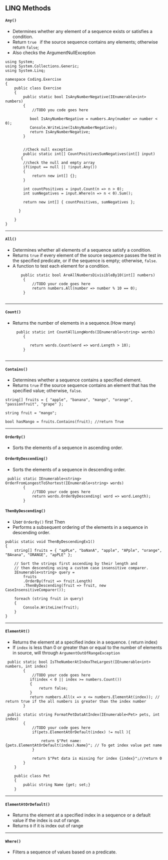 ## LINQ Methods
####  `Any()` 
- Determines whether any element of a sequence exists or satisfies a condition. 
- Return `true ` if the source sequence contains any elements; otherwise return `false`;
- Also checks the ArgumentNullException 

```
using System;
using System.Collections.Generic;
using System.Linq;

namespace Coding.Exercise
{
    public class Exercise
    {
        public static bool IsAnyNumberNegative(IEnumerable<int> numbers)
        {
            //TODO you code goes here
         
           bool IsAnyNumberNegative = numbers.Any(number => number < 0);
           Console.WriteLine(IsAnyNumberNegative);
           return IsAnyNumberNegative;
        }
        
        
        //Check null exception 
        public static int[] CountPositivesSumNegatives(int[] input)
       {
        //check the null and empty array
        if(input == null || !input.Any())
        {
            return new int[] {};
        }
        
        int countPositives = input.Count(n => n > 0);
        int sumNegatives = input.Where(n => n < 0).Sum();

        return new int[] { countPositives, sumNegatives };

      }
    
    }
}

```

---

####  `All()` 
- Determines whether all elements of a sequence satisfy a condition.
- Returns `true` if every element of the source sequence passes the test in the specified predicate, or if the sequence is empty; otherwise, `false`.
- A function to test each element for a condition.

```
       public static bool AreAllNumbersDivisibleBy10(int[] numbers)
        {
            //TODO your code goes here
            return numbers.All(number => number % 10 == 0);
        }


```
---
####  `Count()` 
- Returns the number of elements in a sequence.(How many)
```
     public static int CountAllLongWords(IEnumerable<string> words)
        {
          
           return words.Count(word => word.Length > 10);
        }
  
```
---
####  `Contains()` 
- Determines whether a sequence contains a specified element.
- Returns `true` if the source sequence contains an element that has the specified value; otherwise, `false`.

```
string[] fruits = { "apple", "banana", "mango", "orange", "passionfruit", "grape" };

string fruit = "mango";

bool hasMango = fruits.Contains(fruit); //return True

```
---
####  `OrderBy()` 
- Sorts the elements of a sequence in ascending order.

####  `OrderByDescending()` 
- Sorts the elements of a sequence in descending order.
```
 public static IEnumerable<string> OrderFromLongestToShortest(IEnumerable<string> words)
        {
            //TODO your code goes here
            return words.OrderByDescending( word => word.Length);
        }
```
#### `ThenByDescending()`
- User `OrderBy()` first Then 
- Performs a subsequent ordering of the elements in a sequence in descending order.

```
public static void ThenByDescendingEx1()
{
    string[] fruits = { "apPLe", "baNanA", "apple", "APple", "orange", "BAnana", "ORANGE", "apPLE" };

    // Sort the strings first ascending by their length and
    // then descending using a custom case insensitive comparer.
    IEnumerable<string> query =
        fruits
        .OrderBy(fruit => fruit.Length)
        .ThenByDescending(fruit => fruit, new CaseInsensitiveComparer());

    foreach (string fruit in query)
    {
        Console.WriteLine(fruit);
    }
}

```
---
#### `ElementAt()`
- Returns the element at a specified index in a sequence. ( return index)
- If `index` is less than 0 or greater than or equal to the number of elements in source, will through `ArgumentOutOfRangeException`

```
 public static bool IsTheNumberAtIndexTheLargest(IEnumerable<int> numbers, int index)
        {
            //TODO your code goes here
           if(index < 0 || index >= numbers.Count())
           {
               return false;
           }
           return numbers.All(x => x <= numbers.ElementAt(index)); // return true if the all numbers is greater than the index number 
        }
```

```
 public static string FormatPetDataAtIndex(IEnumerable<Pet> pets, int index)
        {
            //TODO your code goes here
            if(pets.ElementAtOrDefault(index) != null ){
                
                return $"Pet name: {pets.ElementAtOrDefault(index).Name}"; // To get index value pet name
            }
            
            return $"Pet data is missing for index {index}";//return 0 
        }
    }
    
    public class Pet
    {
        public string Name {get; set;}
    }
```

---
#### `ElementAtOrDefault()`
- Returns the element at a specified index in a sequence or a default value if the index is out of range.
- Returns `0` if it is index out of range
---

#### `Where()`
- Filters a sequence of values based on a predicate.
